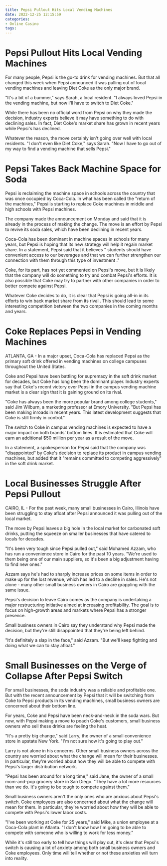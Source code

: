 ```yaml
---
title: Pepsi Pullout Hits Local Vending Machines 
date: 2022-12-25 12:15:59
categories:
- Online Casino
tags:
---
```



#  Pepsi Pullout Hits Local Vending Machines 

For many people, Pepsi is the go-to drink for vending machines. But that all changed this week when Pepsi announced it was pulling out of local vending machines and leaving Diet Coke as the only major brand.

"It's a bit of a bummer," says Sarah, a local resident. "I always loved Pepsi in the vending machine, but now I'll have to switch to Diet Coke."

While there has been no official word from Pepsi on why they made the decision, industry experts believe it may have something to do with declining sales. In fact, Diet Coke's market share has grown in recent years while Pepsi's has declined.

Whatever the reason, the move certainly isn't going over well with local residents. "I don't even like Diet Coke," says Sarah. "Now I have to go out of my way to find a vending machine that sells Pepsi."

#  Pepsi Takes Back Machine Space for Soda 
Pepsi is reclaiming the machine space in schools across the country that was once occupied by Coca-Cola. In what has been called the "return of the machines," Pepsi is starting to replace Coke machines in middle and high schools with Pepsi machines.

The company made the announcement on Monday and said that it is already in the process of making the change. The move is an effort by Pepsi to revive its soda sales, which have been declining in recent years.

Coca-Cola has been dominant in machine spaces in schools for many years, but Pepsi is hoping that its new strategy will help it regain market share. In a statement, Pepsi said that it believes " students should have convenient access to our beverages and that we can further strengthen our connection with them through this type of investment ."

Coke, for its part, has not yet commented on Pepsi's move, but it is likely that the company will do something to try and combat Pepsi's efforts. It is also possible that Coke may try to partner with other companies in order to better compete against Pepsi.

Whatever Coke decides to do, it is clear that Pepsi is going all-in in its efforts to win back market share from its rival . This should lead to some interesting competition between the two companies in the coming months and years.

#  Coke Replaces Pepsi in Vending Machines 

ATLANTA, GA - In a major upset, Coca-Cola has replaced Pepsi as the primary soft drink offered in vending machines on college campuses throughout the United States.

Coke and Pepsi have been battling for supremacy in the soft drink market for decades, but Coke has long been the dominant player. Industry experts say that Coke's recent victory over Pepsi in the campus vending machine market is a clear sign that it is gaining ground on its rival.

"Coke has always been the more popular brand among college students," said Jim Wilburn, a marketing professor at Emory University. "But Pepsi has been making inroads in recent years. This latest development suggests that Coke is still firmly in control."

The switch to Coke in campus vending machines is expected to have a major impact on both brands' bottom lines. It is estimated that Coke will earn an additional $50 million per year as a result of the move.

In a statement, a spokesperson for Pepsi said that the company was "disappointed" by Coke's decision to replace its product in campus vending machines, but added that it "remains committed to competing aggressively" in the soft drink market.

#  Local Businesses Struggle After Pepsi Pullout 

CAIRO, IL - For the past week, many small businesses in Cairo, Illinois have been struggling to stay afloat after Pepsi announced it was pulling out of the local market.

The move by Pepsi leaves a big hole in the local market for carbonated soft drinks, putting the squeeze on smaller businesses that have catered to locals for decades.

"It's been very tough since Pepsi pulled out," said Mohamed Azzam, who has run a convenience store in Cairo for the past 10 years. "We're used to them being one of our main suppliers, so it's been a big adjustment having to find new ones."

Azzam says he's had to sharply increase prices on some items in order to make up for the lost revenue, which has led to a decline in sales. He's not alone - many other small business owners in Cairo are grappling with the same issue.

Pepsi's decision to leave Cairo comes as the company is undertaking a major restructuring initiative aimed at increasing profitability. The goal is to focus on high-growth areas and markets where Pepsi has a stronger presence.

Small business owners in Cairo say they understand why Pepsi made the decision, but they're still disappointed that they're being left behind.

"It's definitely a slap in the face," said Azzam. "But we'll keep fighting and doing what we can to stay afloat."

#  Small Businesses on the Verge of Collapse After Pepsi Switch

For small businesses, the soda industry was a reliable and profitable one. But with the recent announcement by Pepsi that it will be switching from Coke to Pepsi products in its vending machines, small business owners are concerned about their bottom line.

For years, Coke and Pepsi have been neck-and-neck in the soda wars. But now, with Pepsi making a move to poach Coke's customers, small business owners who sell these drinks are feeling the heat.

"It's a pretty big change," said Larry, the owner of a small convenience store in upstate New York. "I'm not sure how it's going to play out."

Larry is not alone in his concerns. Other small business owners across the country are worried about what the change will mean for their businesses. In particular, they're worried about how they will be able to compete with Pepsi's larger distribution network.

"Pepsi has been around for a long time," said Jane, the owner of a small mom-and-pop grocery store in San Diego. "They have a lot more resources than we do. It's going to be tough to compete against them."

Small business owners aren't the only ones who are anxious about Pepsi's switch. Coke employees are also concerned about what the change will mean for them. In particular, they're worried about how they will be able to compete with Pepsi's lower labor costs.

"I've been working at Coke for 25 years," said Mike, a union employee at a Coca-Cola plant in Atlanta. "I don't know how I'm going to be able to compete with someone who is willing to work for less money."

While it's still too early to tell how things will play out, it's clear that Pepsi's switch is causing a lot of anxiety among both small business owners and Coke employees. Only time will tell whether or not these anxieties will turn into reality.